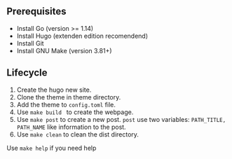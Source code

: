 ## Prerequisites
* Install Go (version >= 1.14)
* Install Hugo (extenden edition recomendend)
* Install Git
* Install GNU Make (version 3.81+)

## Lifecycle
1. Create the hugo new site.
2. Clone the theme in theme directory.
3. Add the theme to `config.toml` file.
4. Use `make build ` to create the webpage.
5. Use `make post` to create a new post. `post` use two variables: `PATH_TITLE, PATH_NAME` like information to the post.
5. Use `make clean` to clean the dist directory.

Use `make help` if you need help
